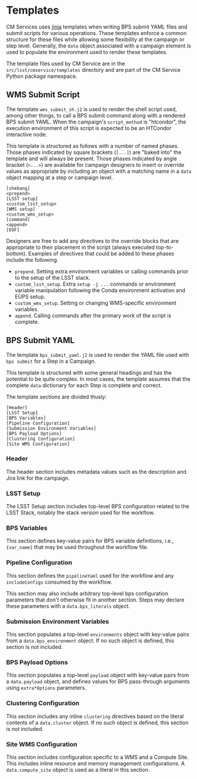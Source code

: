 # Templates
CM Services uses [jinja](https://jinja.palletsprojects.com/en/stable/templates/) templates when writing BPS submit YAML files and submit scripts for various operations. These templates enforce a common structure for these files while allowing some flexibility at the campaign or step level. Generally, the `data` object associated with a campaign element is used to populate the environment used to render these templates.

The template files used by CM Service are in the `src/lsst/cmservice/templates` directory and are part of the CM Service Python package namespace.

## WMS Submit Script
The template `wms_submit_sh.j2` is used to render the shell script used, among other things, to call a BPS submit command along with a rendered BPS submit YAML. When the campaign's `script_method` is "htcondor", the execution environment of this script is expected to be an HTCondor interactive node.

This template is structured as follows with a number of named phases. Those phases indicated by square brackets (`[...]`) are "baked into" the template and will always be present. Those phases indicated by angle bracket (`<...>`) are available for campaign designers to insert or override values as appropriate by including an object with a matching name in a `data` object mapping at a step or campaign level.

```
[shebang]
<prepend>
[LSST setup]
<custom_lsst_setup>
[WMS setup]
<custom_wms_setup>
[command]
<append>
[EOF]
```

Designers are free to add any directives to the override blocks that are appropriate to their placement in the script (always executed top-to-bottom). Examples of directives that could be added to these phases include the following.

- `prepend`. Setting extra environment variables or calling commands prior to the setup of the LSST stack.
- `custom_lsst_setup`. Extra `setup -j ...` commands or environment variable manipulation following the Conda environment activation and EUPS setup.
- `custom_wms_setup`. Setting or changing WMS-specific environment variables.
- `append`. Calling commands after the primary work of the script is complete.

## BPS Submit YAML
The template `bps_submit_yaml.j2` is used to render the YAML file used with `bps submit` for a Step in a Campaign.

This template is structured with some general headings and has the potential to be quite complex. In most cases, the template assumes that the complete `data` dictionary for each Step is complete and correct.

The template sections are divided thusly:

```
[Header]
[LSST Setup]
[BPS Variables]
[Pipeline Configuration]
[Submission Environment Variables]
[BPS Payload Options]
[Clustering Configuration]
[Site WMS Configuration]
```

### Header
The header section includes metadata values such as the description and Jira link for the campaign.

### LSST Setup
The LSST Setup section includes top-level BPS configuration related to the LSST Stack, notably the stack version used for the workflow.

### BPS Variables
This section defines key-value pairs for BPS variable definitions, i.e., `{var_name}` that may be used throughout the workflow file.

### Pipeline Configuration
This section defines the `pipelineYaml` used for the workflow and any `includeConfigs` consumed by the workflow.

This section may also include arbitrary top-level bps configuration parameters that don't otherwise fit in another section. Steps may declare these parameters with a `data.bps_literals` object.

### Submission Environment Variables
This section populates a top-level `environments` object with key-value pairs from a `data.bps_environment` object. If no such object is defined, this section is not included.

### BPS Payload Options
This section populates a top-level `payload` object with key-value pairs from a `data.payload` object, and defines values for BPS pass-through arguments using `extra*Options` parameters.

### Clustering Configuration
This section includes any inline `clustering` directives based on the literal contents of a `data.cluster` object. If no such object is defined, this section is not included.

### Site WMS Configuration
This section includes configuration specific to a WMS and a Compute Site. This includes inline resource and memory management configurations. A `data.compute_site` object is used as a literal in this section.

